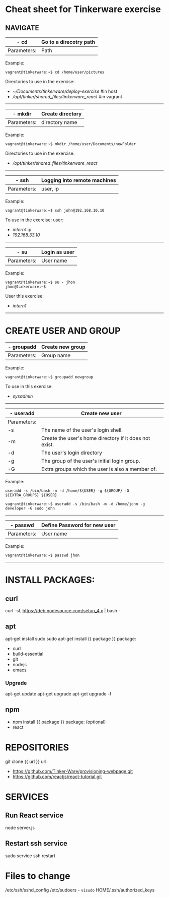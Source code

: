 Cheat sheet for Tinkerware exercise
===

## NAVIGATE

 **- cd** | Go to a direcotry path
----------|----------
Parameters:|Path

Example:
```
vagrant@tinkerware:~$ cd /home/user/pictures
```

Directories to use in the exercise:
  - *~/Documents/tinkerware/deploy-exercise* #in host
  - */opt/tinker/shared_files/tinkerware_react*     #in vagrant

___


**- mkdir** |  Create directory
------------|-------
Parameters:| directory name

Example:
```
vagrant@tinkerware:~$ mkdir /home/user/Documents/newFolder
```
Directories to use in the exercise:
  - */opt/tinker/shared_files/tinkerware_react*

___


|**- ssh**| Logging into remote machines|
|-|-|
|Parameters:|user, ip|

Example:
```
vagrant@tinkerware:~$ ssh john@192.168.10.10
```
To use in the exercise:
user:
  - *intern1*
ip:
  - *192.168.33.10*
___
|**- su**|  Login as user |
|-|-|
|Parameters:| User name|

Example:
```
vagrant@tinkerware:~$ su - jhon
jhon@tinkerware:~$
```
User this exercise:
  - *intern1*
___


# CREATE USER AND GROUP

|**- groupadd**|  Create new group |
|-|-|
|Parameters:| Group name|

Example:
```
vagrant@tinkerware:~$ groupadd newgroup
```
To use in this exercise:
  - *sysadmin*
___

|**- useradd**|  Create new user |
|-|-|
|Parameters:| |
|-s|The name of the user's login shell.|
|-m|Create the user's home directory if it does not exist.|
|-d|The user's login directory|
|-g|The group of the user's initial login group.|
|-G|Extra groups which the user is also a member of.|

Example:

`useradd -s /bin/bash -m -d /home/${USER} -g ${GROUP} -G ${EXTRA_GROUPS} ${USER} `
```
vagrant@tinkerware:~$ useradd -s /bin/bash -m -d /home/john -g developer -G sudo john 
```
___

|**- passwd**| Define Password for new user |
|-|-|
|Parameters:| User name|

Example:
```
vagrant@tinkerware:~$ passwd jhon
```

___


# INSTALL PACKAGES:

## curl
curl -sL https://deb.nodesource.com/setup_4.x | bash -

## apt
apt-get install sudo
sudo apt-get install {{ package }}
package:
  - curl <!-- (1) Transfer a URL -->
  - build-essential <!-- node dependency -->
  - git <!-- (1) Revision control system -->
  - nodejs <!-- Event-driven I/O server-side JavaScript environment based on V8 -->
  - emacs <!--(1) Best text editor -->

### Upgrade
apt-get update
apt-get upgrade
apt-get upgrade -f

## npm
  - npm install {{ package }}
package: (optional)
  - react

# REPOSITORIES

git clone {{ url }}
url:
  - https://github.com/Tinker-Ware/provisioning-webpage.git
  - https://github.com/reactjs/react-tutorial.git

# SERVICES

## Run React service
node server.js

## Restart ssh service
sudo service ssh restart

# Files to change
/etc/ssh/sshd_config
/etc/sudoers - `visudo`
HOME/.ssh/authorized_keys
